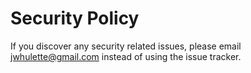 # Security Policy

If you discover any security related issues, please email jwhulette@gmail.com instead of using the issue tracker.
